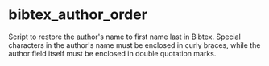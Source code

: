 # bibtex_author_order
Script to restore the author's name to first name last in Bibtex.
Special characters in the author's name must be enclosed in curly braces, while the author field 
itself must be enclosed in double quotation marks.
